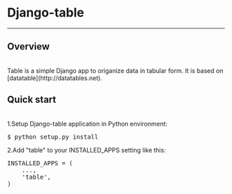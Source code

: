 # Django-table

_____________________________________________________________________

## Overview
<br>
Table is a simple Django app to origanize data in tabular form.
It is based on [datatable](http://datatables.net).

## Quick start  
<br>
1.Setup Django-table application in Python environment:

<pre>$ python setup.py install</pre>

2.Add "table" to your INSTALLED_APPS setting like this:

<pre>INSTALLED_APPS = (
    ...,
    'table',
)</pre>
